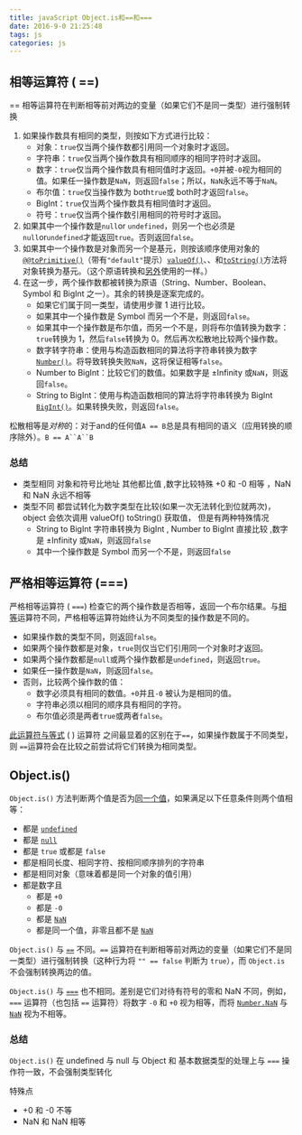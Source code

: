 ```yaml
---
title: javaScript Object.is和==和===
date: 2016-9-0 21:25:48
tags: js
categories: js
---
```


## 相等运算符 ( ==)

 == 相等运算符在判断相等前对两边的变量（如果它们不是同一类型）进行强制转换

1. 如果操作数具有相同的类型，则按如下方式进行比较：
   - 对象：`true`仅当两个操作数都引用同一个对象时才返回。
   - 字符串：`true`仅当两个操作数具有相同顺序的相同字符时才返回。
   - 数字：`true`仅当两个操作数具有相同值时才返回。`+0`并被`-0`视为相同的值。如果任一操作数是`NaN`，则返回`false`；所以，`NaN`永远不等于`NaN`。
   - 布尔值：`true`仅当操作数为 both`true`或 both时才返回`false`。
   - BigInt：`true`仅当两个操作数具有相同值时才返回。
   - 符号：`true`仅当两个操作数引用相同的符号时才返回。
2. 如果其中一个操作数是`null`or `undefined`，则另一个也必须是`null`or`undefined`才能返回`true`。否则返回`false`。
3. 如果其中一个操作数是对象而另一个是基元，则按该顺序使用对象的[`@@toPrimitive()`](https://developer.mozilla.org/en-US/docs/Web/JavaScript/Reference/Global_Objects/Symbol/toPrimitive)（带有`"default"`提示）[`valueOf()`](https://developer.mozilla.org/en-US/docs/Web/JavaScript/Reference/Global_Objects/Object/valueOf)、、和[`toString()`](https://developer.mozilla.org/en-US/docs/Web/JavaScript/Reference/Global_Objects/Object/toString)方法将对象转换为基元。（这个原语转换和[另外](https://developer.mozilla.org/en-US/docs/Web/JavaScript/Reference/Operators/Addition)使用的一样。）
4. 在这一步，两个操作数都被转换为原语（String、Number、Boolean、Symbol 和 BigInt 之一）。其余的转换是逐案完成的。
   - 如果它们属于同一类型，请使用步骤 1 进行比较。
   - 如果其中一个操作数是 Symbol 而另一个不是，则返回`false`。
   - 如果其中一个操作数是布尔值，而另一个不是，则将布尔值转换为数字：`true`转换为 1，然后`false`转换为 0。然后再次松散地比较两个操作数。
   - 数字转字符串：使用与构造函数相同的算法将字符串转换为数字[`Number()`](https://developer.mozilla.org/en-US/docs/Web/JavaScript/Reference/Global_Objects/Number/Number)。将导致转换失败`NaN`，这将保证相等`false`。
   - Number to BigInt：比较它们的数值。如果数字是 ±Infinity 或`NaN`，则返回`false`。
   - String to BigInt：使用与构造函数相同的算法将字符串转换为 BigInt [`BigInt()`](https://developer.mozilla.org/en-US/docs/Web/JavaScript/Reference/Global_Objects/BigInt/BigInt)。如果转换失败，则返回`false`。

松散相等是*对称*的：对于and的任何值`A == B`总是具有相同的语义（应用转换的顺序除外）。`B == A``A``B`

### 总结

- 类型相同 对象和符号比地址 其他都比值 ,数字比较特殊 +0 和 -0 相等 ，NaN 和 NaN 永远不相等
- 类型不同 都尝试转化为数字类型在比较(如果一次无法转化到位就两次)，object 会依次调用 valueOf()  toString() 获取值， 但是有两种特殊情况
  - String to BigInt 字符串转换为 BigInt , Number to BigInt 直接比较 ,数字是 ±Infinity 或`NaN`，则返回`false`
  - 其中一个操作数是 Symbol 而另一个不是，则返回`false`

## 严格相等运算符 (===)

严格相等运算符 ( `===`) 检查它的两个操作数是否相等，返回一个布尔结果。与[相等](https://developer.mozilla.org/en-US/docs/Web/JavaScript/Reference/Operators/Equality)运算符不同，严格相等运算符始终认为不同类型的操作数是不同的。

- 如果操作数的类型不同，则返回`false`。
- 如果两个操作数都是对象，`true`则仅当它们引用同一个对象时才返回。
- 如果两个操作数都是`null`或两个操作数都是`undefined`，则返回`true`。
- 如果任一操作数是`NaN`，则返回`false`。
- 否则，比较两个操作数的值：
  - 数字必须具有相同的数值。`+0`并且`-0` 被认为是相同的值。
  - 字符串必须以相同的顺序具有相同的字符。
  - 布尔值必须是两者`true`或两者`false`。

[此运算符与等式](https://developer.mozilla.org/en-US/docs/Web/JavaScript/Reference/Operators/Equality) ( ) 运算符 之间最显着的区别在于`==`，如果操作数属于不同类型，则 `==`运算符会在比较之前尝试将它们转换为相同类型。


## Object.is()

`Object.is()` 方法判断两个值是否为[同一个值](https://developer.mozilla.org/zh-CN/docs/Web/JavaScript/Equality_comparisons_and_sameness)，如果满足以下任意条件则两个值相等：

- 都是 [`undefined`](https://developer.mozilla.org/zh-CN/docs/Web/JavaScript/Reference/Global_Objects/undefined)
- 都是 [`null`](https://developer.mozilla.org/zh-CN/docs/Web/JavaScript/Reference/Operators/null)
- 都是 `true` 或都是 `false`
- 都是相同长度、相同字符、按相同顺序排列的字符串
- 都是相同对象（意味着都是同一个对象的值引用）
- 都是数字且
  - 都是 `+0`
  - 都是 `-0`
  - 都是 [`NaN`](https://developer.mozilla.org/zh-CN/docs/Web/JavaScript/Reference/Global_Objects/NaN)
  - 都是同一个值，非零且都不是 [`NaN`](https://developer.mozilla.org/zh-CN/docs/Web/JavaScript/Reference/Global_Objects/NaN)

`Object.is()` 与 [`==`](https://developer.mozilla.org/zh-CN/docs/Web/JavaScript/Reference/Operators#相等运算符) 不同。`==` 运算符在判断相等前对两边的变量（如果它们不是同一类型）进行强制转换（这种行为将 `"" == false` 判断为 `true`），而 `Object.is` 不会强制转换两边的值。

`Object.is()` 与 [`===`](https://developer.mozilla.org/zh-CN/docs/Web/JavaScript/Reference/Operators#全等运算符) 也不相同。差别是它们对待有符号的零和 NaN 不同，例如，`===` 运算符（也包括 `==` 运算符）将数字 `-0` 和 `+0` 视为相等，而将 [`Number.NaN`](https://developer.mozilla.org/zh-CN/docs/Web/JavaScript/Reference/Global_Objects/Number/NaN) 与 [`NaN`](https://developer.mozilla.org/zh-CN/docs/Web/JavaScript/Reference/Global_Objects/NaN) 视为不相等。

### 总结

`Object.is()` 在 undefined 与 null 与 Object 和 基本数据类型的处理上与 `===` 操作符一致，不会强制类型转化

特殊点

- +0 和 -0 不等
- NaN 和 NaN 相等
